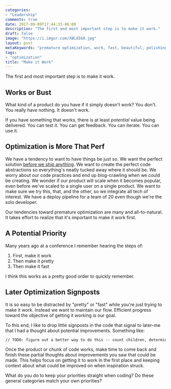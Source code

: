 ```yaml
---
categories:
- "Leadership"
comments: true
date: 2017-09-09T17:44:33-06:00
description: "The first and most important step is to make it work."
draft: false
image: "https://i.imgur.com/XBLdI68.jpg"
layout: post
metaKeywords: "premature optimization, work, fast, beautiful, polishing"
tags:
- "optimization"
title: "Make it Work"
---
```


The first and most important step is to make it work.

<!--more-->

## Works or Bust

What kind of a product do you have if it simply doesn't work?  You don't.  You really have nothing.  It doesn't work.

If you have something that works, there is at least _potential_ value being delivered.  You can test it.  You can get feedback.  You can iterate.  You can use it.

## Optimization is More That Perf

We have a tendency to want to have things be just so.  We want the perfect solution [before we ship anything](/post/continuously-not-delivering/).  We want to create the perfect code abstractions so everything's neatly tucked away where it should be.  We worry about our code practices and end up blog-crawling when we could be creating.  We wonder if our product will scale when it becomes popular, even before we've scaled to a single user on a single product.  We want to make sure we try this, that, and the other, so we integrate all tech of interest.  We have a deploy pipeline for a team of 20 even though we're the solo developer. 

Our tendencies toward premature optimization are many and all-to-natural.  It takes effort to realize that it's important to make it work first.

## A Potential Priority

Many years ago at a conference I remember hearing the steps of: 

1. First, make it work
2. Then make it pretty
3. Then make it fast

I think this works as a pretty good order to quickly remember.

## Later Optimization Signposts

It is so easy to be distracted by "pretty" or "fast" while you're just trying to make it work.  Instead we want to maintain our flow.  Efficient progress toward the objective of getting it working is our goal.

To this end, I like to drop little signposts in the code that signal to later-me that I had a thought about potential improvements.  Something like:

```txt
// TODO: figure out a better way to do this -- count children, determine placement of divider
```

Once the product or chunk of code works, make time to come back and finish these partial thoughts about improvements you saw that could be made.  This helps focus on getting it to work in the first place and keeping context about what could be improved on when inspiration struck.

What do you do to keep your priorities straight when coding?  Do these general categories match your own priorities?
